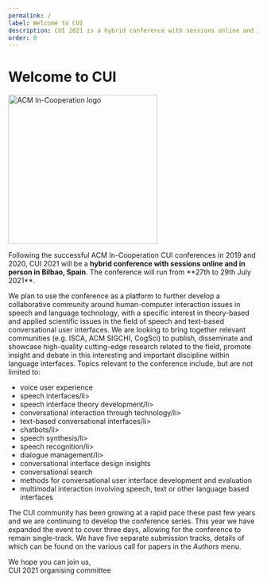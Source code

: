 ```yaml
---
permalink: /
label: Welcome to CUI
description: CUI 2021 is a hybrid conference with sessions online and in person in Bilbao, Spain, running from 27th to 29th July 2021.
order: 0
---
```


# Welcome to CUI

<div class="ml-md-3 mb-4 float-md-right text-center">
	<img src="{{ "/assets/img/banner-acmincoop.png" | relative_url }}" alt="ACM In-Cooperation logo" title="CUI is an ACM In-Cooperation conference" style="width: 300px">
</div>

<p>
Following the successful ACM In-Cooperation CUI conferences in 2019 and 2020, CUI 2021 will be a <strong>hybrid conference with sessions online and in person in Bilbao, Spain</strong>. The conference will run from **27th to 29th July 2021**.
</p>

<p>
We plan to use the conference as a platform to further develop a collaborative community around human-computer interaction issues in speech and language technology, with a specific interest in theory-based and applied scientific issues in the field of speech and text-based conversational user interfaces. We are looking to bring together relevant communities (e.g. ISCA, ACM SIGCHI, CogSci) to publish, disseminate and showcase high-quality cutting-edge research related to the field, promote insight and debate in this interesting and important discipline within language interfaces. Topics relevant to the conference include, but are not limited to:
<ul><li> voice user experience</li>
<li>speech interfaces/li>
<li>speech interface theory development/li>
<li>conversational interaction through technology/li>
<li>text-based conversational interfaces/li>
<li>chatbots/li>
<li>speech synthesis/li>
<li>speech recognition/li>
<li>dialogue management/li>
<li>conversational interface design insights</li>
<li>conversational search</li>
<li>methods for conversational user interface development and evaluation</li>
<li>multimodal interaction involving speech, text or other language based interfaces</li>
</ul>
</p>

<p>
	The CUI community has been growing at a rapid pace these past few years and we are continuing to develop the conference series. This year we have expanded the event to cover three days, allowing for the conference to remain single-track. We have five separate submission tracks, details of which can be found on the various call for papers in the <em>Authors</em> menu.
</p>

<p>
	We hope you can join us,<br>CUI 2021 organising committee
</p>